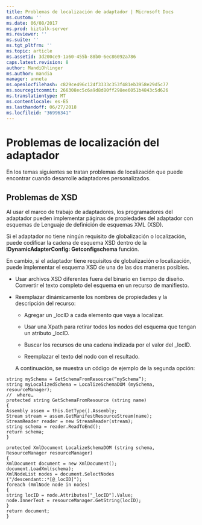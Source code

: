 ```yaml
---
title: Problemas de localización de adaptador | Microsoft Docs
ms.custom: ''
ms.date: 06/08/2017
ms.prod: biztalk-server
ms.reviewer: ''
ms.suite: ''
ms.tgt_pltfrm: ''
ms.topic: article
ms.assetid: 3d200ce9-1a60-455b-88b0-6ec86092a786
caps.latest.revision: 8
author: MandiOhlinger
ms.author: mandia
manager: anneta
ms.openlocfilehash: c829ce496c124f3333c353f481eb3958e29d5c77
ms.sourcegitcommit: 266308ec5c6a9d8d80ff298ee6051b4843c5d626
ms.translationtype: MT
ms.contentlocale: es-ES
ms.lasthandoff: 06/27/2018
ms.locfileid: "36996341"
---
```

# <a name="adapter-localization-issues"></a>Problemas de localización del adaptador
En los temas siguientes se tratan problemas de localización que puede encontrar cuando desarrolle adaptadores personalizados.  
  
## <a name="xsd-issues"></a>Problemas de XSD  
 Al usar el marco de trabajo de adaptadores, los programadores del adaptador pueden implementar páginas de propiedades del adaptador con esquemas de Lenguaje de definición de esquemas XML (XSD).  
  
 Si el adaptador no tiene ningún requisito de globalización o localización, puede codificar la cadena de esquema XSD dentro de la **IDynamicAdapterConfig: Getconfigschema** función.  
  
 En cambio, si el adaptador tiene requisitos de globalización o localización, puede implementar el esquema XSD de una de las dos maneras posibles.  
  
- Usar archivos XSD diferentes fuera del binario en tiempo de diseño. Convertir el texto completo del esquema en un recurso de manifiesto.  
  
- Reemplazar dinámicamente los nombres de propiedades y la descripción del recurso:  
  
  -   Agregar un _locID a cada elemento que vaya a localizar.  
  
  -   Usar una Xpath para retirar todos los nodos del esquema que tengan un atributo _locID.  
  
  -   Buscar los recursos de una cadena indizada por el valor del _locID.  
  
  -   Reemplazar el texto del nodo con el resultado.  
  
  A continuación, se muestra un código de ejemplo de la segunda opción:  
  
```  
string mySchema = GetSchemaFromResource(“mySchema”);  
string myLocalizedSchema = LocalizeSchemaDOM (mySchema, resourceManager);  
//  where…  
protected string GetSchemaFromResource (string name)  
{  
Assembly assem = this.GetType().Assembly;  
Stream stream = assem.GetManifestResourceStream(name);  
StreamReader reader = new StreamReader(stream);  
string schema = reader.ReadToEnd();  
return schema;  
}  
  
protected XmlDocument LocalizeSchemaDOM (string schema, ResourceManager resourceManager)  
{  
XmlDocument document = new XmlDocument();  
document.LoadXml(schema);  
XmlNodeList nodes = document.SelectNodes  
("/descendant::*[@_locID]");  
foreach (XmlNode node in nodes)  
{  
string locID = node.Attributes["_locID"].Value;  
node.InnerText = resourceManager.GetString(locID);  
}  
return document;  
}  
```